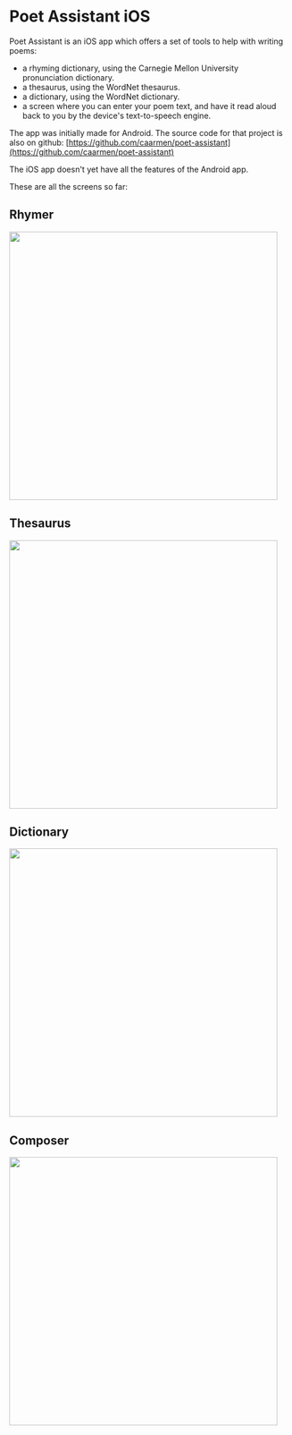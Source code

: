 # Poet Assistant iOS

Poet Assistant is an iOS app which offers a set of tools to help with writing poems:

* a rhyming dictionary, using the Carnegie Mellon University pronunciation dictionary.
* a thesaurus, using the WordNet thesaurus.
* a dictionary, using the WordNet dictionary.
* a screen where you can enter your poem text, and have it read aloud back to you by the device's text-to-speech engine.

The app was initially made for Android. The source code for that project is also on github: [https://github.com/caarmen/poet-assistant](https://github.com/caarmen/poet-assistant)

The iOS app doesn't yet have all the features of the Android app.

These are all the screens so far:

## Rhymer
<img src="etc/screenshot-rhymer.png" width="480">

## Thesaurus
<img src="etc/screenshot-thesaurus.png" width="480">

## Dictionary
<img src="etc/screenshot-dictionary.png" width="480">

## Composer
<img src="etc/screenshot-composer.png" width="480">
